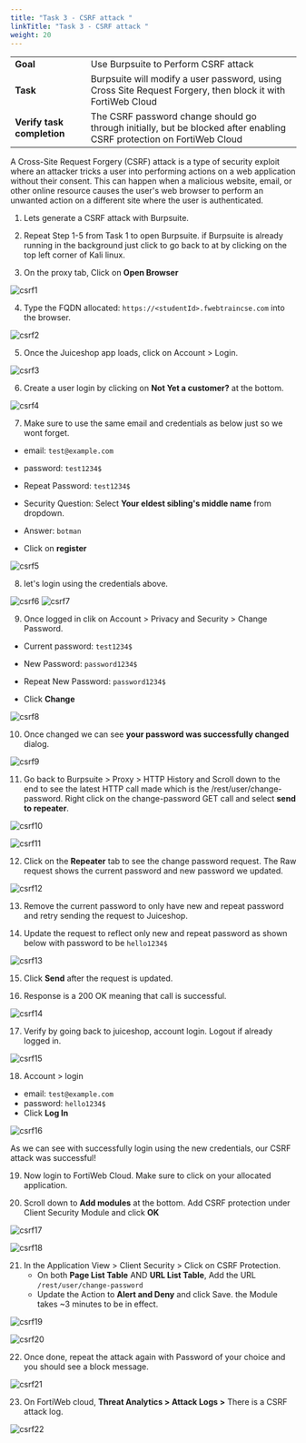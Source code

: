 ```yaml
---
title: "Task 3 - CSRF attack "
linkTitle: "Task 3 - CSRF attack "
weight: 20
---
```


|                            |    |  
|----------------------------| ----
| **Goal**                   | Use Burpsuite to Perform CSRF attack
| **Task**                   | Burpsuite will modify a user password, using Cross Site Request Forgery, then block it with FortiWeb Cloud
| **Verify task completion** | The CSRF password change should go through initially, but be blocked after enabling CSRF protection on FortiWeb Cloud

A Cross-Site Request Forgery (CSRF) attack is a type of security exploit where an attacker tricks a user into performing actions on a web application without their consent. This can happen when a malicious website, email, or other online resource causes the user's web browser to perform an unwanted action on a different site where the user is authenticated.

1. Lets generate a CSRF attack with Burpsuite. 

2. Repeat Step 1-5 from Task 1 to open Burpsuite. if Burpsuite is already running in the background just click to go back to at by clicking on the top left corner of Kali linux.

3. On the proxy tab, Click on **Open Browser**

![csrf1](csrf1.png)

4. Type the FQDN allocated: ```https://<studentId>.fwebtraincse.com``` into the browser.

![csrf2](csrf2.png)

5. Once the Juiceshop app loads, click on Account > Login.

![csrf3](csrf3.png)

6. Create a user login by clicking on **Not Yet a customer?** at the bottom. 

![csrf4](csrf4.png)

7. Make sure to use the same email and credentials as below just so we wont forget. 

- email: ```test@example.com```
- password: ```test1234$```
- Repeat Password: ```test1234$```
- Security Question: Select **Your eldest sibling's middle name** from dropdown. 
- Answer: ```botman```

- Click on **register**

![csrf5](csrf5.png)

8. let's login using the credentials above. 

![csrf6](csrf6.png)
![csrf7](csrf7.png)

9. Once logged in clik on Account > Privacy and Security > Change Password. 

- Current password: ```test1234$```
- New Password: ```password1234$```
- Repeat New Password: ```password1234$```

- Click **Change**

![csrf8](csrf8.png)

10. Once changed we can see **your password was successfully changed** dialog. 

![csrf9](csrf9.png)

11. Go back to Burpsuite > Proxy > HTTP History and Scroll down to the end to see the latest HTTP call made which is the /rest/user/change-password. Right click on the change-password GET call and select **send to repeater**. 

![csrf10](csrf10.png)

![csrf11](csrf11.png)

12. Click on the **Repeater** tab to see the change password request. The Raw request shows the current password and new password we updated. 

![csrf12](csrf12.png)

13. Remove the current password to only have new and repeat password and retry sending the request to Juiceshop. 

14. Update the request to reflect only new and repeat password as shown below with password to be ```hello1234$```

![csrf13](csrf13.png)

15. Click **Send** after the request is updated. 

16. Response is a 200 OK meaning that call is successful. 

![csrf14](csrf14.png)

17. Verify by going back to juiceshop, account login. Logout if already logged in. 

![csrf15](csrf15.png)

18. Account > login 

- email: ```test@example.com```
- password: ```hello1234$```
- Click **Log In**

![csrf16](csrf16.png)

As we can see with successfully login using the new credentials, our CSRF attack was successful!

19. Now login to FortiWeb Cloud. Make sure to click on your allocated application.

20. Scroll down to **Add modules** at the bottom. Add CSRF protection under Client Security Module and click **OK**

![csrf17](csrf17.png)

![csrf18](csrf18.png)

21. In the Application View > Client Security > Click on CSRF Protection.
    - On both **Page List Table** AND **URL List Table**, Add the URL ```/rest/user/change-password```
    - Update the Action to **Alert and Deny** and click Save. the Module takes ~3 minutes to be in effect. 

![csrf19](csrf19.png)

![csrf20](csrf20.png)


22. Once done, repeat the attack again with Password of your choice and you should see a block message. 

![csrf21](csrf21.png)

23. On FortiWeb cloud, **Threat Analytics > Attack Logs >** There is a CSRF attack log.

![csrf22](csrf22.png)
